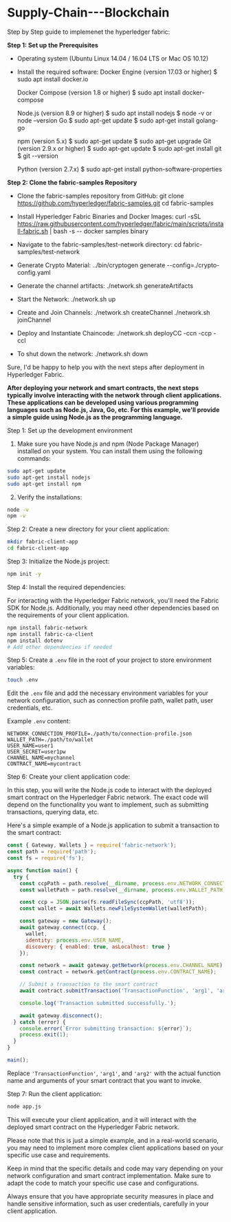 # Supply-Chain---Blockchain

Step by Step guide to implemenet the hyperledger fabric:

**Step 1: Set up the Prerequisites**

- Operating system (Ubuntu Linux 14.04 / 16.04 LTS or Mac OS 10.12)
- Install the required software:
   Docker Engine (version 17.03 or higher)
          $ sudo apt install docker.io
          

   Docker Compose (version 1.8 or higher)
          $ sudo apt install docker-compose
  
   Node.js (version 8.9 or higher)
          $ sudo apt install nodejs
          $ node -v or node –version
   Go
          $ sudo apt-get update
          $ sudo apt-get install golang-go
  
  npm (version 5.x)
         $ sudo apt-get update
         $ sudo apt-get upgrade
  Git (version 2.9.x or higher)
         $ sudo apt-get update
         $ sudo apt-get install git
         $ git --version

  Python (version 2.7.x)
        $ sudo apt-get install python-software-properties

**Step 2: Clone the fabric-samples Repository**

- Clone the fabric-samples repository from GitHub:
   git clone https://github.com/hyperledger/fabric-samples.git
   cd fabric-samples

- Install Hyperledger Fabric Binaries and Docker Images:
  curl -sSL https://raw.githubusercontent.com/hyperledger/fabric/main/scripts/install-fabric.sh | bash -s -- docker samples binary

- Navigate to the fabric-samples/test-network directory:
  cd fabric-samples/test-network

- Generate Crypto Material:
  ../bin/cryptogen generate --config=./crypto-config.yaml

- Generate the channel artifacts:
   ./network.sh generateArtifacts

- Start the Network:
  ./network.sh up

- Create and Join Channels:
  ./network.sh createChannel
  ./network.sh joinChannel

- Deploy and Instantiate Chaincode:
  ./network.sh deployCC -ccn <chaincode-name> -ccp <chaincode-path> -ccl <chaincode-language>

- To shut down the network: 
  ./network.sh down

Sure, I'd be happy to help you with the next steps after deployment in Hyperledger Fabric.


**After deploying your network and smart contracts, the next steps typically involve interacting with the network through client applications. These applications can be developed using various programming languages such as Node.js, Java, Go, etc. For this example, we'll provide a simple guide using Node.js as the programming language.**

Step 1: Set up the development environment

1. Make sure you have Node.js and npm (Node Package Manager) installed on your system. You can install them using the following commands:

```bash
sudo apt-get update
sudo apt-get install nodejs
sudo apt-get install npm
```

2. Verify the installations:

```bash
node -v
npm -v
```

Step 2: Create a new directory for your client application:

```bash
mkdir fabric-client-app
cd fabric-client-app
```

Step 3: Initialize the Node.js project:

```bash
npm init -y
```

Step 4: Install the required dependencies:

For interacting with the Hyperledger Fabric network, you'll need the Fabric SDK for Node.js. Additionally, you may need other dependencies based on the requirements of your client application.

```bash
npm install fabric-network
npm install fabric-ca-client
npm install dotenv
# Add other dependencies if needed
```

Step 5: Create a `.env` file in the root of your project to store environment variables:

```bash
touch .env
```

Edit the `.env` file and add the necessary environment variables for your network configuration, such as connection profile path, wallet path, user credentials, etc.

Example `.env` content:

```plaintext
NETWORK_CONNECTION_PROFILE=./path/to/connection-profile.json
WALLET_PATH=./path/to/wallet
USER_NAME=user1
USER_SECRET=user1pw
CHANNEL_NAME=mychannel
CONTRACT_NAME=mycontract
```

Step 6: Create your client application code:

In this step, you will write the Node.js code to interact with the deployed smart contract on the Hyperledger Fabric network. The exact code will depend on the functionality you want to implement, such as submitting transactions, querying data, etc.

Here's a simple example of a Node.js application to submit a transaction to the smart contract:

```javascript
const { Gateway, Wallets } = require('fabric-network');
const path = require('path');
const fs = require('fs');

async function main() {
  try {
    const ccpPath = path.resolve(__dirname, process.env.NETWORK_CONNECTION_PROFILE);
    const walletPath = path.resolve(__dirname, process.env.WALLET_PATH);

    const ccp = JSON.parse(fs.readFileSync(ccpPath, 'utf8'));
    const wallet = await Wallets.newFileSystemWallet(walletPath);

    const gateway = new Gateway();
    await gateway.connect(ccp, {
      wallet,
      identity: process.env.USER_NAME,
      discovery: { enabled: true, asLocalhost: true }
    });

    const network = await gateway.getNetwork(process.env.CHANNEL_NAME);
    const contract = network.getContract(process.env.CONTRACT_NAME);

    // Submit a transaction to the smart contract
    await contract.submitTransaction('TransactionFunction', 'arg1', 'arg2');

    console.log('Transaction submitted successfully.');

    await gateway.disconnect();
  } catch (error) {
    console.error(`Error submitting transaction: ${error}`);
    process.exit(1);
  }
}

main();
```

Replace `'TransactionFunction'`, `'arg1'`, and `'arg2'` with the actual function name and arguments of your smart contract that you want to invoke.

Step 7: Run the client application:

```bash
node app.js
```

This will execute your client application, and it will interact with the deployed smart contract on the Hyperledger Fabric network.

Please note that this is just a simple example, and in a real-world scenario, you may need to implement more complex client applications based on your specific use case and requirements.

Keep in mind that the specific details and code may vary depending on your network configuration and smart contract implementation. Make sure to adapt the code to match your specific use case and configurations.

Always ensure that you have appropriate security measures in place and handle sensitive information, such as user credentials, carefully in your client application.
